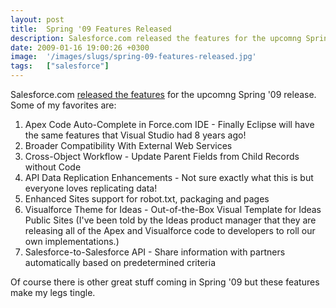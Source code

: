```yaml
---
layout: post
title:  Spring '09 Features Released
description: Salesforce.com released the features for the upcomng Spring 09 release. Some of my favorites are- 1. Apex Code Auto-Complete in Force.com IDE - Finally Eclipse will have the   same features that Visual Studio had 8 years ago!  2. Broader Compatibility With External Web Services  3. Cross-Object Workflow - Update Parent Fields from Child Records without Code  4. API Data Replication Enhancements - Not sure exactly what this is but   everyone loves replicating data!  5. Enhanced Sites support for 
date: 2009-01-16 19:00:26 +0300
image:  '/images/slugs/spring-09-features-released.jpg'
tags:   ["salesforce"]
---
```

<p>Salesforce.com <a href="http://www.salesforce.com/community/spring09/spring09.jsp">released the features</a> for the upcomng Spring '09 release. Some of my favorites are:</p>
<ol>
 <li>Apex Code Auto-Complete in Force.com IDE - Finally Eclipse will have the same features that Visual Studio had 8 years ago!</li>
 <li>Broader Compatibility With External Web Services</li>
 <li>Cross-Object Workflow - Update Parent Fields from Child Records without Code</li>
 <li>API Data Replication Enhancements - Not sure exactly what this is but everyone loves replicating data!</li>
 <li>Enhanced Sites support for robot.txt, packaging and pages</li>
 <li>Visualforce Theme for Ideas - Out-of-the-Box Visual Template for Ideas Public Sites (I've been told by the Ideas product manager that they are releasing all of the Apex and Visualforce code to developers to roll our own implementations.)</li>
 <li>Salesforce-to-Salesforce API - Share information with partners automatically based on predetermined criteria</li>
</ol>
Of course there is other great stuff coming in Spring '09 but these features make my legs tingle.
